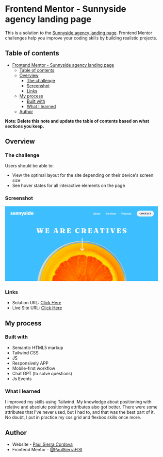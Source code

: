 # Frontend Mentor - Sunnyside agency landing page

This is a solution to the [Sunnyside agency landing page](https://www.frontendmentor.io/challenges/sunnyside-agency-landing-page-7yVs3B6ef). Frontend Mentor challenges help you improve your coding skills by building realistic projects. 

## Table of contents

- [Frontend Mentor - Sunnyside agency landing page](#frontend-mentor---sunnyside-agency-landing-page)
  - [Table of contents](#table-of-contents)
  - [Overview](#overview)
    - [The challenge](#the-challenge)
    - [Screenshot](#screenshot)
    - [Links](#links)
  - [My process](#my-process)
    - [Built with](#built-with)
    - [What I learned](#what-i-learned)
  - [Author](#author)

**Note: Delete this note and update the table of contents based on what sections you keep.**

## Overview

### The challenge

Users should be able to:

- View the optimal layout for the site depending on their device's screen size
- See hover states for all interactive elements on the page

### Screenshot

![](./images/Screenshot.jpg)

### Links

- Solution URL: [Click Here](https://www.frontendmentor.io/solutions/responsive-intro-section-with-tailwindcss-and-mobile-first-approach-WxXqwAcdtE)
- Live Site URL: [Click Here](https://paulsierracordova-sunny-agency.netlify.app/)

## My process

### Built with

- Semantic HTML5 markup
- Tailwind CSS
- JS
- Responsively APP
- Mobile-first workflow
- Chat GPT (to solve questions)
- Js Events

### What I learned

I improved my skills using Tailwind. My knowledge about positioning with relative and absolute positioning attributes also got better. There were some attributes that I've never used, but I had to, and that was the best part of it. No doubt, I put in practice my css grid and flexbox skills once more.

## Author

- Website - [Paul Sierra Cordova](https://paulsierracordova-portafolio.netlify.app/)
- Frontend Mentor - [@PaulSierraFISI](https://www.frontendmentor.io/profile/PaulSierraFISI)
